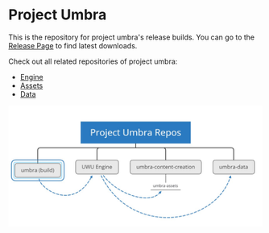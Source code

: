 # Project Umbra
This is the repository for project umbra's release builds.
You can go to the [Release Page](https://github.com/digipen-team-uwu/umbra/releases) to find latest downloads.

Check out all related repositories of project umbra:
- [Engine](https://github.com/digipen-team-uwu/uwu-engine)
- [Assets](https://github.com/digipen-team-uwu/umbra-assets)
- [Data](https://github.com/digipen-team-uwu/umbra-data)

![Project Umbra Repos](ProjectUmbraRepos.jpg)
